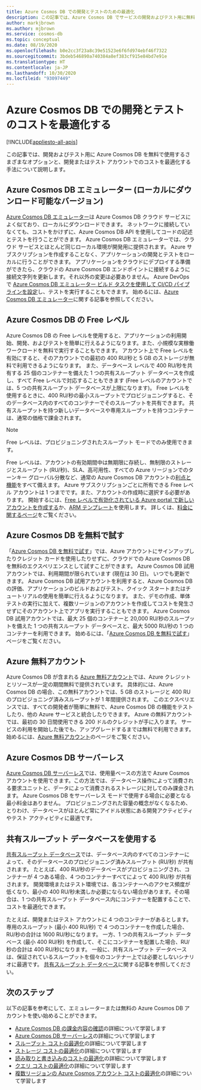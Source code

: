 ```yaml
---
title: Azure Cosmos DB での開発とテストのための最適化
description: この記事では、Azure Cosmos DB でサービスの開発およびテスト用に無料で提供されている複数のオプションについて説明します。
author: markjbrown
ms.author: mjbrown
ms.service: cosmos-db
ms.topic: conceptual
ms.date: 08/19/2020
ms.openlocfilehash: b0e2cc3f23a8c39e51523e6f6fd974ebf46f7322
ms.sourcegitcommit: 3bdeb546890a740384a8ef383cf915e84bd7e91e
ms.translationtype: HT
ms.contentlocale: ja-JP
ms.lasthandoff: 10/30/2020
ms.locfileid: "93097449"
---
```

# <a name="optimize-development-and-testing-cost-in-azure-cosmos-db"></a>Azure Cosmos DB での開発とテストのコストを最適化する
[!INCLUDE[appliesto-all-apis](includes/appliesto-all-apis.md)]

この記事では、開発およびテスト用に Azure Cosmos DB を無料で使用するさまざまなオプションと、開発またはテスト アカウントでのコストを最適化する手法について説明します。

## <a name="azure-cosmos-db-emulator-locally-downloadable-version"></a>Azure Cosmos DB エミュレーター (ローカルにダウンロード可能なバージョン)

[Azure Cosmos DB エミュレーター](local-emulator.md)は Azure Cosmos DB クラウド サービスによく似ており、ローカルにダウンロードできます。 ネットワークに接続していなくても、コストをかけずに、Azure Cosmos DB API を使用してコードの記述とテストを行うことができます。 Azure Cosmos DB エミュレーターでは、クラウド サービスとほとんど同じローカル環境が開発用に提供されます。 Azure サブスクリプションを作成することなく、アプリケーションの開発とテストをローカルに行うことができます。 アプリケーションをクラウドにデプロイする準備ができたら、クラウドの Azure Cosmos DB エンドポイントに接続するように接続文字列を更新します。それ以外の変更は必要ありません。 Azure DevOps で [Azure Cosmos DB エミュレーター ビルド タスクを使用して CI/CD パイプラインを設定](tutorial-setup-ci-cd.md)し、テストを実行することもできます。 始めるには、[Azure Cosmos DB エミュレーター](local-emulator.md)に関する記事を参照してください。

## <a name="azure-cosmos-db-free-tier"></a>Azure Cosmos DB の Free レベル

Azure Cosmos DB の Free レベルを使用すると、アプリケーションの利用開始、開発、およびテストを簡単に行えるようになります。また、小規模な実稼働ワークロードを無料で実行することもできます。 アカウント上で Free レベルを有効にすると、そのアカウントでの最初の 400 RU/秒と 5 GB のストレージが無料で利用できるようになります。 また、データベース レベルで 400 RU/秒を共有する 25 個のコンテナーを備えた 1 つの共有スループット データベースを作成し、すべて Free レベルで対応することもできます (Free レベルのアカウントでは、5 つの共有スループット データベースが上限になります)。 Free レベルを使用するときに、400 RU/秒の最小スループットでプロビジョニングすると、そのデータベース内のすべてのコンテナーでそのスループットを共有できます。 共有スループットを持つ新しいデータベースや専用スループットを持つコンテナーは、通常の価格で課金されます。

> [!NOTE]
> Free レベルは、プロビジョニングされたスループット モードでのみ使用できます。

Free レベルは、アカウントの有効期間中は無期限に存続し、無制限のストレージとスループット (RU/秒)、SLA、高可用性、すべての Azure リージョンでのターンキー グローバル分散など、通常の Azure Cosmos DB アカウントの[利点と機能](introduction.md#key-benefits)をすべて備えます。 Azure サブスクリプションごとに所有できる Free レベル アカウントは 1 つまでです。また、アカウントの作成時に選択する必要があります。 開始するには、[Free レベルで有効化されている Azure portal で新しいアカウントを作成する](create-cosmosdb-resources-portal.md)か、[ARM テンプレート](./manage-with-templates.md#free-tier)を使用します。 詳しくは、[料金に関するページ](https://azure.microsoft.com/pricing/details/cosmos-db/)をご覧ください。

## <a name="try-azure-cosmos-db-for-free"></a>Azure Cosmos DB を無料で試す

「[Azure Cosmos DB を無料で試す](https://azure.microsoft.com/try/cosmosdb/)」では、Azure アカウントにサインアップしたりクレジット カードを使用したりせずに、クラウドでの Azure Cosmos DB を無料のエクスペリエンスとして試すことができます。 Azure Cosmos DB 試用アカウントでは、利用期間が限られています (現在は 30 日)。 いつでも更新できます。 Azure Cosmos DB 試用アカウントを利用すると、Azure Cosmos DB の評価、アプリケーションのビルドおよびテスト、クイック スタートまたはチュートリアルの使用を簡単に行えるようになります。 また、デモの作成、単体テストの実行に加えて、複数リージョンのアカウントを作成してコストを発生させずにそのアカウント上でアプリを実行することもできます。 Azure Cosmos DB 試用アカウントでは、最大 25 個のコンテナーと 20,000 RU/秒のスループットを備えた 1 つの共有スループット データベースと、最大 5000 RU/秒の 1 つのコンテナーを利用できます。 始めるには、「[Azure Cosmos DB を無料で試す](https://azure.microsoft.com/try/cosmosdb/)」ページをご覧ください。

## <a name="azure-free-account"></a>Azure 無料アカウント

Azure Cosmos DB が含まれる [Azure 無料アカウント](https://azure.microsoft.com/free)では、Azure クレジットとリソースが一定の期間無料で提供されています。 具体的には、Azure Cosmos DB の場合、この無料アカウントでは、5 GB のストレージと 400 RU のプロビジョニング済みスループットが 1 年間提供されます。 このエクスペリエンスでは、すべての開発者が簡単に無料で、Azure Cosmos DB の機能をテストしたり、他の Azure サービスと統合したりできます。 Azure の無料アカウントでは、最初の 30 日間使用できる 200 ドルのクレジットが手に入ります。 サービスの利用を開始した後でも、アップグレードするまでは無料で利用できます。 始めるには、[Azure 無料アカウント](https://azure.microsoft.com/free)のページをご覧ください。

## <a name="azure-cosmos-db-serverless"></a>Azure Cosmos DB サーバーレス

[Azure Cosmos DB サーバーレス](serverless.md)では、使用量ベースの方法で Azure Cosmos アカウントを使用できます。この方法では、データベース操作によって消費される要求ユニットと、データによって消費されるストレージに対してのみ課金されます。 Azure Cosmos DB をサーバーレス モードで使用する場合に必要となる最小料金はありません。 プロビジョニングされた容量の概念がなくなるため、とりわけ、データベースがほとんど常にアイドル状態にある開発アクティビティやテスト アクティビティに最適です。

## <a name="use-shared-throughput-databases"></a>共有スループット データベースを使用する

[共有スループット データベース](set-throughput.md#set-throughput-on-a-database)では、データベース内のすべてのコンテナーによって、そのデータベースのプロビジョニング済みスループット (RU/秒) が共有されます。 たとえば、400 RU/秒のデータベースがプロビジョニングされ、コンテナーが 4 つある場合、4 つのコンテナーすべてによって 400 RU/秒 が共有されます。 開発環境またはテスト環境では、各コンテナーへのアクセス頻度が低くなり、最小の 400 RU/秒未満しか必要にならない場合があります。その場合は、1 つの共有スループット データベース内にコンテナーを配置することで、コストを最適化できます。

たとえば、開発またはテスト アカウントに 4 つのコンテナーがあるとします。 専用のスループット (最小 400 RU/秒) で 4 つのコンテナーを作成した場合、RU/秒の合計は 1600 RU/秒になります。 一方、1 つの共有スループット データベース (最小 400 RU/秒) を作成して、そこにコンテナーを配置した場合、RU/秒の合計は 400 RU/秒になります。 一般に、共有スループット データベースは、保証されているスループットを個々のコンテナー上では必要としないシナリオに最適です。  [共有スループット データベース](set-throughput.md#set-throughput-on-a-database)に関する記事を参照してください。

## <a name="next-steps"></a>次のステップ

以下の記事を参考にして、エミュレーターまたは無料の Azure Cosmos DB アカウントを使い始めることができます。

* [Azure Cosmos DB の課金内容の確認](understand-your-bill.md)の詳細について学習します
* [Azure Cosmos DB サーバーレス](serverless.md)の詳細について学習します
* [スループット コストの最適化](optimize-cost-throughput.md)の詳細について学習します
* [ストレージ コストの最適化](optimize-cost-storage.md)の詳細について学習します
* [読み取りと書き込みのコストの最適化](optimize-cost-reads-writes.md)の詳細について学習します
* [クエリ コストの最適化](./optimize-cost-reads-writes.md)の詳細について学習します
* [複数リージョンの Azure Cosmos アカウント コストの最適化](optimize-cost-regions.md)の詳細について学習します